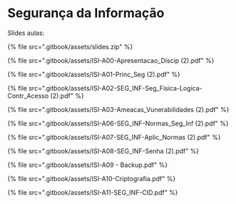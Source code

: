 # Segurança da Informação

Slides aulas:

{% file src=".gitbook/assets/slides.zip" %}

{% file src=".gitbook/assets/ISI-A00-Apresentacao_Discip (2).pdf" %}

{% file src=".gitbook/assets/ISI-A01-Princ_Seg (2).pdf" %}

{% file src=".gitbook/assets/ISI-A02-SEG_INF-Seg_Fisica-Logica-Contr_Acesso (2).pdf" %}

{% file src=".gitbook/assets/ISI-A03-Ameacas_Vunerabilidades (2).pdf" %}

{% file src=".gitbook/assets/ISI-A06-SEG_INF-Normas_Seg_Inf (2).pdf" %}

{% file src=".gitbook/assets/ISI-A07-SEG_INF-Aplic_Normas (2).pdf" %}

{% file src=".gitbook/assets/ISI-A08-SEG_INF-Senha (2).pdf" %}

{% file src=".gitbook/assets/ISI-A09 - Backup.pdf" %}

{% file src=".gitbook/assets/ISI-A10-Criptografia.pdf" %}

{% file src=".gitbook/assets/ISI-A11-SEG_INF-CID.pdf" %}
